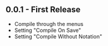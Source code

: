 ## 0.0.1 - First Release
* Compile through the menus
* Setting "Compile On Save"
* Setting "Compile Without Notation"
